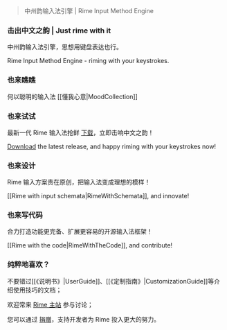 > 中州韵输入法引擎 | Rime Input Method Engine

### 击出中文之韵 | Just rime with it

中州韵输入法引擎，思想用键盘表达也行。

Rime Input Method Engine - riming with your keystrokes.

### 也来瞧瞧

何以聪明的输入法 [[懂我心意|MoodCollection]]

### 也来试试

最新一代 Rime 输入法抢鲜 [下载](http://rime.github.io/download)，立即击响中文之韵！

[Download](http://rime.github.io/download) the latest release, and happy riming with your keystrokes now!

### 也来设计

Rime 输入方案贵在原创，把输入法变成理想的模样！

[[Rime with input schemata|RimeWithSchemata]], and innovate!

### 也来写代码

合力打造功能更完备、扩展更容易的开源输入法框架！

[[Rime with the code|RimeWithTheCode]], and contribute!

### 纯粹地喜欢？

不要错过[[《说明书》|UserGuide]]、[[《定制指南》|CustomizationGuide]]等介绍使用技巧的文档；

欢迎常来 [Rime 主站](http://rime.github.io/discuss) 参与讨论；

您可以通过 [捐赠](http://rime.github.io/donate)，支持开发者为 Rime 投入更大的努力。
